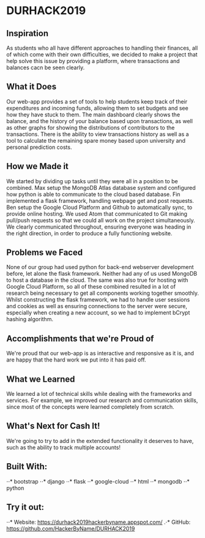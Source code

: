 # DURHACK2019


## Inspiration

As students who all have different approaches to handling their finances, all of which come with their own difficulties, we decided to make a project that help solve this issue by providing a platform, where transactions and balances cacn be seen clearly.

## What it Does

Our web-app provides a set of tools to help students keep track of their expenditures and incoming funds, allowing them to set budgets and see how they have stuck to them. The main dashboard clearly shows the balance, and the history of your balance based upon transactions, as well as other graphs for showing the distributions of contributors to the transactions. There is the ability to view transactions history as well as a tool to calculate the remaining spare money based upon university and personal prediction costs.

## How we Made it

We started by dividing up tasks until they were all in a position to be combined. Max setup the MongoDB Atlas database system and configured how python is able to communicate to the cloud based database. Fin implemented a flask framework, handling webpage get and post requests. Ben setup the Google Cloud Platform and Github to automatically sync, to provide online hosting. We used Atom that communicated to Git making pull/push requests so that we could all work on the project simultaneously. We clearly communicated throughout, ensuring everyone was heading in the right direction, in order to produce a fully functioning website.

## Problems we Faced

None of our group had used python for back-end webserver development before, let alone the flask framework. Neither had any of us used MongoDB to host a database in the cloud. The same was also true for hosting with Google Cloud Platform, so all of these combined resulted in a lot of research being necessary to get all components working together smoothly. Whilst constructing the flask framework, we had to handle user sessions and cookies as well as ensuring connections to the server were secure, especially when creating a new account, so we had to implement bCrypt hashing algorithm.

## Accomplishments that we're Proud of

We're proud that our web-app is as interactive and responsive as it is, and are happy that the hard work we put into it has paid off.

## What we Learned

We learned a lot of technical skills while dealing with the frameworks and services. For example, we improved our research and communication skills, since most of the concepts were learned completely from scratch.

## What's Next for Cash It!

We're going to try to add in the extended functionality it deserves to have, such as the ability to track multiple accounts!

## Built With:

⋅⋅* bootstrap
⋅⋅* django
⋅⋅* flask
⋅⋅* google-cloud
⋅⋅* html
⋅⋅* mongodb
⋅⋅* python

## Try it out:

⋅⋅* Website: https://durhack2019hackerbyname.appspot.com/
.⋅* GitHub: https://github.com/HackerByName/DURHACK2019




